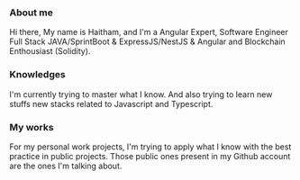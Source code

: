 ### About me

Hi there, 
My name is Haitham, and I'm a Angular Expert, Software Engineer Full Stack JAVA/SprintBoot & ExpressJS/NestJS & Angular and Blockchain Enthousiast (Solidity).

### Knowledges

I'm currently trying to master what I know. And also trying to learn new stuffs new stacks related to Javascript and Typescript.

### My works

For my personal work projects, I'm trying to apply what I know with the best practice in public projects. 
Those public ones present in my Github account are the ones I'm talking about.

<!--
**AsheTM/AsheTM** is a ✨ _special_ ✨ repository because its `README.md` (this file) appears on your GitHub profile.

Here are some ideas to get you started:

- 🔭 I’m currently working on ...
- 🌱 I’m currently learning ...
- 👯 I’m looking to collaborate on ...
- 🤔 I’m looking for help with ...
- 💬 Ask me about ...
- 📫 How to reach me: ...
- 😄 Pronouns: ...
- ⚡ Fun fact: ...
-->
